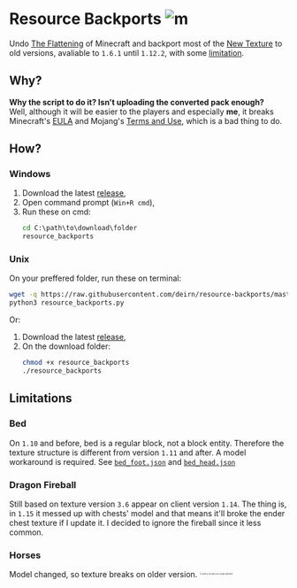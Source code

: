 # Resource Backports ![m][badge]
Undo [The Flattening][wiki/flattening] of Minecraft and backport most of the [New Texture][wiki/texture_update] to old versions, avaliable to `1.6.1` until `1.12.2`, with some [limitation](#limitations). 
## Why?
**Why the script to do it? Isn't uploading the converted pack enough?**  
Well, although it will be easier to the players and especially **me**, it breaks Minecraft's [EULA][eula] and Mojang's [Terms and Use][terms], which is a bad thing to do.

## How?
### Windows
1. Download the latest [release][releases],
2. Open command prompt (`Win+R cmd`),
3. Run these on cmd:
   ```cmd
   cd C:\path\to\download\folder
   resource_backports
   ```

### Unix
On your preffered folder, run these on terminal:
```bash
wget -q https://raw.githubusercontent.com/deirn/resource-backports/master/resource_backports.py 
python3 resource_backports.py 
```
Or:  
1. Download the latest [release][releases],
2. On the download folder:
   ```bash
   chmod +x resource_backports
   ./resource_backports
   ```

## Limitations
### Bed
On `1.10` and before, bed is a regular block, not a block entity. Therefore the texture structure is different from version `1.11` and after. A model workaround is required. See [`bed_foot.json`][bed_f] and [`bed_head.json`][bed_h]

### Dragon Fireball
Still based on texture version `3.6` appear on client version `1.14`. The thing is, in `1.15` it messed up with chests' model and that means it'll broke the ender chest texture if I update it. I decided to ignore the fireball since it less common.

### Horses
Model changed, so texture breaks on older version. <sup><sub><sup><sub><sup><sub><sup><sub>To hard to do right now, might add later.</sup></sub></sup></sub></sup></sub></sup></sub>


[badge]: https://img.shields.io/badge/Minecraft-Java%20Edition-brightgreen
[wiki/flattening]: https://minecraft.gamepedia.com/Java_Edition_1.13/Flattening
[wiki/texture_update]: https://minecraft.gamepedia.com/Texture_Update
[eula]: https://account.mojang.com/documents/minecraft_eula
[terms]: https://account.mojang.com/terms
[releases]: https://github.com/deirn/resource-backports/releases
[bed_f]: workarounds/bed_foot.json
[bed_h]: workarounds/bed_head.json
